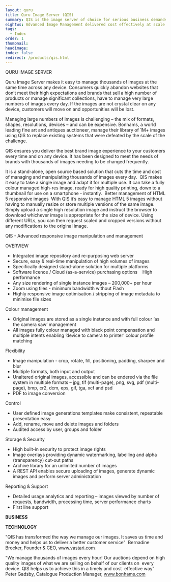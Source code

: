```yaml
---
layout: quru
title: Quru Image Server (QIS)
summary: QIS is the image server of choice for serious business demands
eightws: Advanced Image Management delivered cost effectively at scale.
tags:
  - Index
order: 1
thumbnail:
headimage:
index: false
redirect: /products/qis.html
---
```


QURU IMAGE SERVER  

Quru Image Server makes it easy to manage thousands of images at the same time across any device. Consumers quickly abandon websites that don’t meet their high expectations and brands that sell a high number of products or manage significant collections, have to manage very large numbers of images every day. If the images are not crystal clear on any device, customers will move on and opportunities will be lost. 

Managing large numbers of images is challenging – the mix of formats, shapes, resolutions, devices – and can be expensive. Bonhams, a world leading fine art and antiques auctioneer, manage their library of 1M+ images using QIS to replace existing systems that were defeated by the scale of the challenge. 

QIS ensures you deliver the best brand image experience to your customers every time and on any device. It has been designed to meet the needs of brands with thousands of images needing to be changed frequently.

It is a stand-alone, open source based solution that cuts the time and cost of managing and manipulating thousands of images every day. 
QIS makes it easy to take a single image and adapt it for multiple use. It can take a fully colour managed high-res image, ready for high quality printing, down to a thumbnail for use on a smartphone - instantly. 
Better management of HTML 5 responsive images 
With QIS it’s easy to manage HTML 5 images without having to manually resize or store multiple versions of the same image. 
Simply upload a single high resolution image and instruct the browser to download whichever image is appropriate for the size of device. Using different URLs, you can then request scaled and cropped versions without any modifications to the original image. 

QIS - Advanced responsive image manipulation and management 

OVERVIEW 
* Integrated image repository and re-purposing web server
* Secure, easy & real-time manipulation of high volumes of images
* Specifically designed stand-alone solution for multiple platforms
* Software licence / Cloud (as-a-service) purchasing options 
 
High performance 
* Any size rendering of single instance images – 200,000+ per hour
* Zoom using tiles - minimum bandwidth without Flash
* Highly responsive image optimisation / stripping of image metadata to minimise file sizes

Colour management
* Original images are stored as a single instance and with full colour ‘as the camera saw’ management
* All images fully colour managed with black point compensation and multiple intents enabling ‘device to camera to printer’ colour profile matching

Flexibility
* Image manipulation - crop, rotate, fill, positioning, padding, sharpen and blur
* Multiple formats, both input and output
* Unaltered original images, accessible and can be endered via the file system in multiple formats – jpg, tif (multi-page), png, svg, pdf (multi-page), bmp, cr2, dcm, eps, gif, tga, xcf and psd
* PDF to image conversion

Control
* User defined image generations templates make consistent, repeatable presentation easy
* Add, rename, move and delete images and folders
* Audited access by user, groups and folder

Storage & Security
* High built-in security to protect image rights
* Image overlays providing dynamic watermarking, labelling and alpha (transparency) cut-out paths
* Archive library for an unlimited number of images
* A REST API enables secure uploading of images, generate dynamic images and perform server administration

Reporting & Support
* Detailed usage analytics and reporting – images viewed by number of requests, bandwidth, processing time, server performance charts
* First line support


**BUSINESS**

**TECHNOLOGY**

"QIS has transformed the way we manage our images. It saves us time and money and helps us to deliver a better customer service" 
Bernadine Brocker, Founder & CEO, www.vastari.com 

"We manage thousands of images every hour! Our auctions depend on high quality images of what we are selling on behalf of our clients on 
every device. QIS helps us to achieve this in a timely and cost 
effective way" 
Peter Gadsby, Catalogue Production Manager, www.bonhams.com
